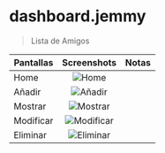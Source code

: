 # dashboard.jemmy

> Lista de Amigos 


| Pantallas     | Screenshots                                    | Notas |
| ------------- |:---------------------------------------------:| -----:|
| Home          | ![Home](https://lh5.googleusercontent.com/p3_Bq39sVP7FlKXS_r-R8r6rZGa9wUUT-LUIdjFKiZKmheirM55tHB5NnVzm2lyl1O9yf9SAp7WF24c=w1366-h643)|       |
| Añadir        | ![Añadir](https://lh6.googleusercontent.com/ASrscRxXhlQ0_aaCl6AuW2lPNVcd4TS41W4W1pebbi9cxm4XCHSbZJNTKzcHH3qUx4Xe-QOnUTqiLU0=w1366-h643)|       |
| Mostrar       | ![Mostrar](https://lh3.googleusercontent.com/soqfcerQBwFfrRYr7BT5fcedL3xmbSrYIROOdPxct8flFQc1t-xU_3k9KIMdx6y8S9OF3GHThs11HRQ=w1366-h643)|       |
| Modificar     | ![Modificar](https://lh5.googleusercontent.com/Gpmv5CpdyzbNIeUZI-1Xqq4BnYGeMlkrlF2x-85iHb8VW2lQGmVhbUPLw7wcWfD_mmwD9a2hkYuIjAU=w1366-h643)|       |
| Eliminar      | ![Eliminar](https://lh4.googleusercontent.com/FTyoPufyT8rHeuMeYSQoS02Mx16liBqRt2CsglG3zSdDq03RvlW5oHO9nvDAi2bvq4038aKECOoZuvQ=w1366-h643)|       |


